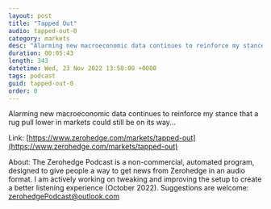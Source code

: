 ```yaml
---
layout: post
title: "Tapped Out"
audio: tapped-out-0
category: markets
desc: "Alarming new macroeconomic data continues to reinforce my stance that a rug pull lower in markets could still be on its way..."
duration: 00:05:43
length: 343
datetime: Wed, 23 Nov 2022 13:50:00 +0000
tags: podcast
guid: tapped-out-0
order: 0
---
```

Alarming new macroeconomic data continues to reinforce my stance that a rug pull lower in markets could still be on its way...

Link: [https://www.zerohedge.com/markets/tapped-out](https://www.zerohedge.com/markets/tapped-out)

About: The Zerohedge Podcast is a non-commercial, automated program, designed to give people a way to get news from Zerohedge in an audio format.  I am actively working on tweaking and improving the setup to create a better listening experience (October 2022).  Suggestions are welcome: [zerohedgePodcast@outlook.com](mailto:zerohedgePodcast@outlook.com)